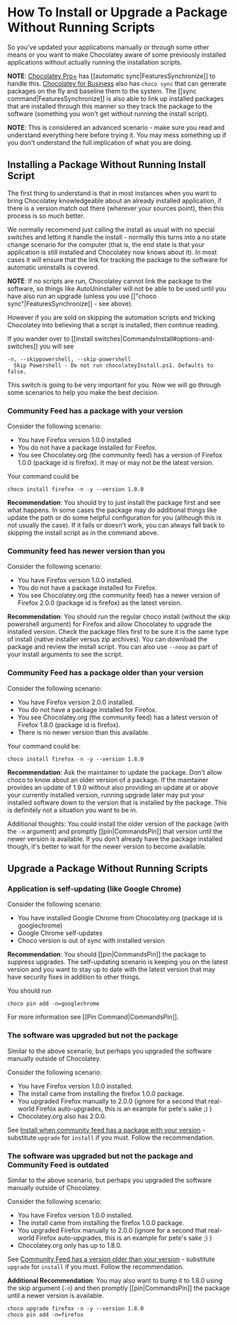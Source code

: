 # How To Install or Upgrade a Package Without Running Scripts

So you've updated your applications manually or through some other means or you want to make Chocolatey aware of some previously installed applications without actually running the installation scripts.

**NOTE**: [Chocolatey Pro+](https://chocolatey.org/compare) has [[automatic sync|FeaturesSynchronize]] to handle this. [Chocolatey for Business](https://chocolatey.org/compare) also has `choco sync` that can generate packages on the fly and baseline them to the system. The [[sync command|FeaturesSynchronize]] is also able to link up installed packages that are installed through this manner so they track the package to the software (something you won't get without running the install script).


**NOTE**: This is considered an advanced scenario - make sure you read and understand everything here before trying it. You may mess something up if you don't understand the full implication of what you are doing.

## Installing a Package Without Running Install Script

The first thing to understand is that in most instances when you want to bring Chocolatey knowledgeable about an already installed application, if there is a version match out there (wherever your sources point), then this process is so much better.

We normally recommend just calling the install as usual with no special switches and letting it handle the install - normally this turns into a no state change scenario for the computer (that is, the end state is that your application is still installed and Chocolatey now knows about it). In most cases it will ensure that the link for tracking the package to the software for automatic uninstalls is covered.

**NOTE**: If no scripts are run, Chocolatey cannot link the package to the software, so things like AutoUninstaller will not be able to be used until you have also run an upgrade (unless you use [["choco sync"|FeaturesSynchronize]] - see above).

However if you are sold on skipping the automation scripts and tricking Chocolatey into believing that a script is installed, then continue reading.

If you wander over to [[install switches|CommandsInstall#options-and-switches]] you will see

~~~
-n, --skippowershell, --skip-powershell
  Skip Powershell - Do not run chocolateyInstall.ps1. Defaults to false.
~~~

This switch is going to be very important for you. Now we will go through some scenarios to help you make the best decision.

### Community Feed has a package with your version
Consider the following scenario:

* You have Firefox version 1.0.0 installed
* You do not have a package installed for Firefox.
* You see Chocolatey.org (the community feed) has a version of Firefox 1.0.0 (package id is firefox). It may or may not be the latest version.

Your command could be

`choco install firefox -n -y --version 1.0.0`

**Recommendation**: You should try to just install the package first and see what happens. In some cases the package may do additional things like update the path or do some helpful configuration for you (although this is not usually the case). If it fails or doesn't work, you can always fall back to skipping the install script as in the command above.

### Community feed has newer version than you
Consider the following scenario:

* You have Firefox version 1.0.0 installed.
* You do not have a package installed for Firefox.
* You see Chocolatey.org (the community feed) has a newer version of Firefox 2.0.0 (package id is firefox) as the latest version.

**Recommendation**: You should run the regular choco install (without the skip powershell argument) for Firefox and allow Chocolatey to upgrade the installed version. Check the package files first to be sure it is the same type of install (native installer versus zip archives). You can download the package and review the install script. You can also use `--noop` as part of your install arguments to see the script.

### Community Feed has a package older than your version
Consider the following scenario:

* You have Firefox version 2.0.0 installed.
* You do not have a package installed for Firefox.
* You see Chocolatey.org (the community feed) has a latest version of Firefox 1.8.0 (package id is firefox).
* There is no newer version than this available.

Your command could be:

`choco install firefox -n -y --version 1.8.0`

**Recommendation**: Ask the maintainer to update the package. Don't allow choco to know about an older version of a package. If the maintainer provides an update of 1.9.0 without also providing an update at or above your currently installed version, running upgrade later may put your installed software down to the version that is installed by the package. This is definitely not a situation you want to be in.

Additional thoughts: You could install the older version of the package (with the `-n` argument) and promptly [[pin|CommandsPin]] that version until the newer version is available. If you don't already have the package installed though, it's better to wait for the newer version to become available.

## Upgrade a Package Without Running Scripts

### Application is self-updating (like Google Chrome)
Consider the following scenario:

* You have installed Google Chrome from Chocolatey.org (package id is googlechrome)
* Google Chrome self-updates
* Choco version is out of sync with installed version

**Recommendation**: You should [[pin|CommandsPin]] the package to suppress upgrades. The self-updating scenario is keeping you on the latest version and you want to stay up to date with the latest version that may have security fixes in addition to other things.

You should run

`choco pin add -n=googlechrome`

For more information see [[Pin Command|CommandsPin]].

### The software was upgraded but not the package

Similar to the above scenario, but perhaps you upgraded the software manually outside of Chocolatey.

Consider the following scenario:

* You have Firefox version 1.0.0 installed.
* The install came from installing the firefox 1.0.0 package.
* You upgraded Firefox manually to 2.0.0 (ignore for a second that real-world Firefox auto-upgrades, this is an example for pete's sake ;) )
* Chocolatey.org also has 2.0.0.

See [Install when community feed has a package with your version](#community-feed-has-a-package-with-your-version) - substitute `upgrade` for `install` if you must. Follow the recommendation.

### The software was upgraded but not the package and Community Feed is outdated

Similar to the above scenario, but perhaps you upgraded the software manually outside of Chocolatey.

Consider the following scenario:

* You have Firefox version 1.0.0 installed.
* The install came from installing the firefox 1.0.0 package.
* You upgraded Firefox manually to 2.0.0 (ignore for a second that real-world Firefox auto-upgrades, this is an example for pete's sake ;) )
* Chocolatey.org only has up to 1.8.0.

See [Community Feed has a version older than your version](#community-feed-has-a-package-older-than-your-version) - substitute `upgrade` for `install` if you must. Follow the recommendation.

**Additional Recommendation**: You may also want to bump it to 1.8.0 using the skip argument (`-n`) and then promptly [[pin|CommandsPin]] the package until a newer version is available.

~~~
choco upgrade firefox -n -y --version 1.8.0
choco pin add -n=firefox
~~~
